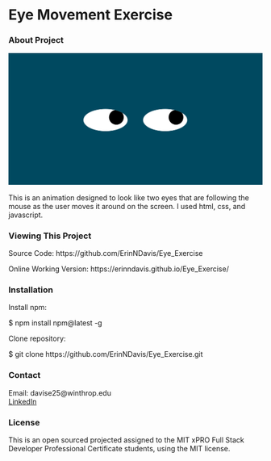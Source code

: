 <h1> Eye Movement Exercise

<h3> About Project </h3>
  
  <img src="Screen Shot 2021-04-23 at 12.32.33 PM.png">
  <p> This is an animation designed to look like two eyes that are following the mouse as the user moves it around on the screen. I used html, css, and javascript.    </p> 
  
<h3> Viewing This Project </h3>
  <p> Source Code: https://github.com/ErinNDavis/Eye_Exercise </p>
  <p> Online Working Version: https://erinndavis.github.io/Eye_Exercise/ </p>
  
<h3> Installation </h3>
  
  <p> Install npm: </p>
  <p> $ npm install npm@latest -g </p>
  <p> Clone repository: </p> 
  <p> $ git clone https://github.com/ErinNDavis/Eye_Exercise.git </p>

<h3> Contact </h3>

  <p> Email: davise25@winthrop.edu </br>
      <a href="https://www.linkedin.com/in/erin-davis-7188211a5/"> LinkedIn </a>

<h3> License </h3>

  <p> This is an open sourced projected assigned to the MIT xPRO Full Stack Developer Professional Certificate students, using the MIT license. </p>
